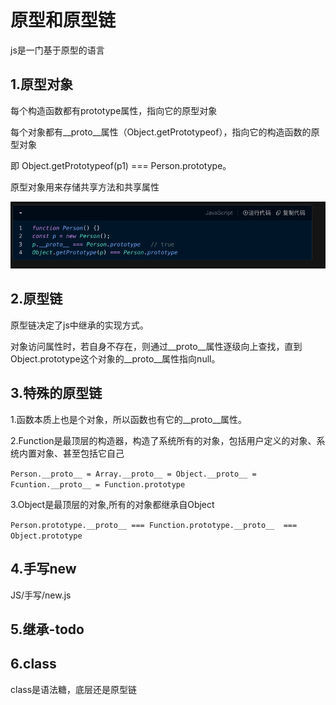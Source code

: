 # 原型和原型链

js是一门基于原型的语言

## 1.原型对象

每个构造函数都有prototype属性，指向它的原型对象

每个对象都有__proto__属性（Object.getPrototypeof），指向它的构造函数的原型对象

即 Object.getPrototypeof(p1) === Person.prototype。

原型对象用来存储共享方法和共享属性

![1749708854039](images/3.原型和原型链/1749708854039.png)

## 2.原型链

原型链决定了js中继承的实现方式。

对象访问属性时，若自身不存在，则通过__proto__属性逐级向上查找，直到Object.prototype这个对象的__proto__属性指向null。

## 3.特殊的原型链

1.函数本质上也是个对象，所以函数也有它的__proto__属性。

2.Function是最顶层的构造器，构造了系统所有的对象，包括用户定义的对象、系统内置对象、甚至包括它自己

`Person.__proto__ = Array.__proto__ = Object.__proto__ = Fcuntion.__proto__ = Function.prototype`

3.Object是最顶层的对象,所有的对象都继承自Object

`Person.prototype.__proto__ === Function.prototype.__proto__  === Object.prototype`

## 4.手写new

JS/手写/new.js

## 5.继承-todo

## 6.class

class是语法糖，底层还是原型链
